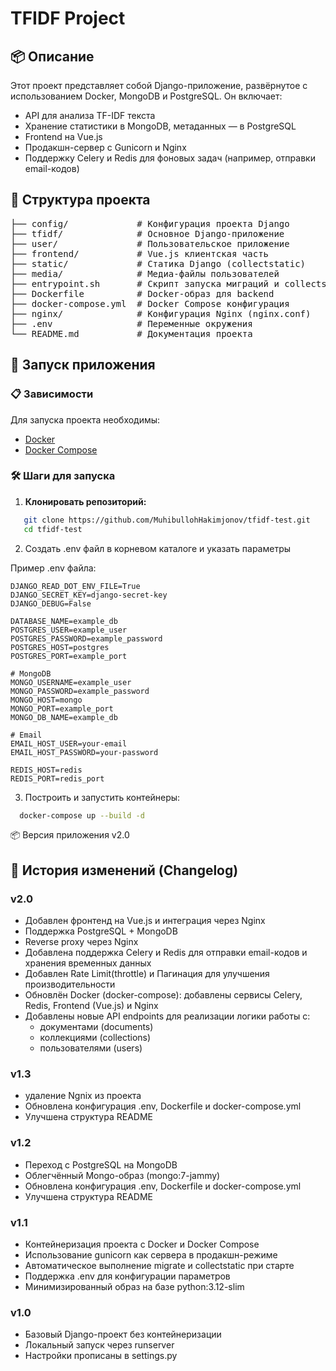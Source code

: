 # TFIDF Project

## 📦 Описание


Этот проект представляет собой Django-приложение, развёрнутое с использованием Docker, MongoDB и PostgreSQL.
Он включает:

- API для анализа TF-IDF текста
- Хранение статистики в MongoDB, метаданных — в PostgreSQL
- Frontend на Vue.js
- Продакшн-сервер с Gunicorn и Nginx
- Поддержку Celery и Redis для фоновых задач (например, отправки email-кодов)


## 📁 Структура проекта

<pre>
├── config/             # Конфигурация проекта Django
├── tfidf/              # Основное Django-приложение
├── user/               # Пользовательское приложение
├── frontend/           # Vue.js клиентская часть
├── static/             # Статика Django (collectstatic)
├── media/              # Медиа-файлы пользователей
├── entrypoint.sh       # Скрипт запуска миграций и collectstatic
├── Dockerfile          # Docker-образ для backend
├── docker-compose.yml  # Docker Compose конфигурация
├── nginx/              # Конфигурация Nginx (nginx.conf)
├── .env                # Переменные окружения
└── README.md           # Документация проекта
</pre>

## 🚀 Запуск приложения

### 📋 Зависимости

Для запуска проекта необходимы:

- [Docker](https://www.docker.com/)
- [Docker Compose](https://docs.docker.com/compose/)

### 🛠 Шаги для запуска

1. **Клонировать репозиторий:**

```bash
   git clone https://github.com/MuhibullohHakimjonov/tfidf-test.git
   cd tfidf-test
```

2. Создать .env файл в корневом каталоге и указать параметры

Пример .env файла:
```text
DJANGO_READ_DOT_ENV_FILE=True
DJANGO_SECRET_KEY=django-secret-key
DJANGO_DEBUG=False

DATABASE_NAME=example_db
POSTGRES_USER=example_user
POSTGRES_PASSWORD=example_password
POSTGRES_HOST=postgres
POSTGRES_PORT=example_port

# MongoDB
MONGO_USERNAME=example_user
MONGO_PASSWORD=example_password
MONGO_HOST=mongo
MONGO_PORT=example_port
MONGO_DB_NAME=example_db

# Email
EMAIL_HOST_USER=your-email
EMAIL_HOST_PASSWORD=your-password

REDIS_HOST=redis
REDIS_PORT=redis_port
```

3. Построить и запустить контейнеры:
```bash
  docker-compose up --build -d
```




📦 Версия приложения
v2.0

## 📜 История изменений (Changelog)

### v2.0
- Добавлен фронтенд на Vue.js и интеграция через Nginx
- Поддержка PostgreSQL + MongoDB
- Reverse proxy через Nginx
- Добавлена поддержка Celery и Redis для отправки email-кодов и хранения временных данных
- Добавлен Rate Limit(throttle) и Пагинация для улучшения производительности
- Обновлён Docker (docker-compose): добавлены сервисы Celery, Redis, Frontend (Vue.js) и Nginx
- Добавлены новые API endpoints для реализации логики работы с:
  - документами (documents)
  - коллекциями (collections)
  - пользователями (users)



### v1.3
- удаление Ngnix из проекта
- Обновлена конфигурация .env, Dockerfile и docker-compose.yml
- Улучшена структура README
### v1.2
- Переход с PostgreSQL на MongoDB
- Облегчённый Mongo-образ (mongo:7-jammy)
- Обновлена конфигурация .env, Dockerfile и docker-compose.yml
- Улучшена структура README

### v1.1
- Контейнеризация проекта с Docker и Docker Compose
- Использование gunicorn как сервера в продакшн-режиме
- Автоматическое выполнение migrate и collectstatic при старте
- Поддержка .env для конфигурации параметров
- Минимизированный образ на базе python:3.12-slim

### v1.0
- Базовый Django-проект без контейнеризации
- Локальный запуск через runserver
- Настройки прописаны в settings.py

